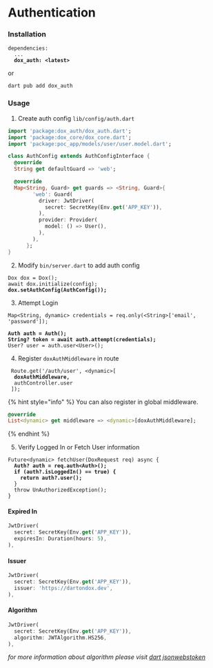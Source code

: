 # Authentication

### Installation

<pre class="language-yaml"><code class="lang-yaml">dependencies:
  ...
<strong>  dox_auth: &#x3C;latest>
</strong></code></pre>

or

```shell
dart pub add dox_auth
```

### Usage

1. Create auth config `lib/config/auth.dart`

```dart
import 'package:dox_auth/dox_auth.dart';
import 'package:dox_core/dox_core.dart';
import 'package:poc_app/models/user/user.model.dart';

class AuthConfig extends AuthConfigInterface {
  @override
  String get defaultGuard => 'web';

  @override
  Map<String, Guard> get guards => <String, Guard>{
        'web': Guard(
          driver: JwtDriver(
            secret: SecretKey(Env.get('APP_KEY')),
          ),
          provider: Provider(
            model: () => User(),
          ),
        ),
      };
}
```

2. Modify `bin/server.dart` to add auth config

<pre class="language-dart"><code class="lang-dart">Dox dox = Dox();
await dox.initialize(config);
<strong>dox.setAuthConfig(AuthConfig());
</strong></code></pre>

3. Attempt Login

<pre class="language-dart"><code class="lang-dart">Map&#x3C;String, dynamic> credentials = req.only(&#x3C;String>['email', 'password']);

<strong>Auth auth = Auth();
</strong><strong>String? token = await auth.attempt(credentials);
</strong>User? user = auth.user&#x3C;User>();
</code></pre>

4. Register `doxAuthMiddleware` in route

<pre class="language-dart"><code class="lang-dart"> Route.get('/auth/user', &#x3C;dynamic>[
<strong>  doxAuthMiddleware, 
</strong>  authController.user
 ]);
</code></pre>

{% hint style="info" %}
You can also register in global middleware.

```dart
@override
List<dynamic> get middleware => <dynamic>[doxAuthMiddleware];
```
{% endhint %}

5. Verify Logged In or Fetch User information

<pre class="language-dart"><code class="lang-dart">Future&#x3C;dynamic> fetchUser(DoxRequest req) async {
<strong>  Auth? auth = req.auth&#x3C;Auth>();
</strong><strong>  if (auth?.isLoggedIn() == true) {
</strong><strong>    return auth?.user();
</strong>  }
  throw UnAuthorizedException();
}
</code></pre>

#### Expired In&#x20;

```dart
JwtDriver(
  secret: SecretKey(Env.get('APP_KEY')),
  expiresIn: Duration(hours: 5),
),
```

#### Issuer&#x20;

```dart
JwtDriver(
  secret: SecretKey(Env.get('APP_KEY')),
  issuer: 'https://dartondox.dev',
),
```

#### Algorithm&#x20;

```dart
JwtDriver(
  secret: SecretKey(Env.get('APP_KEY')),
  algorithm: JWTAlgorithm.HS256,
),
```

_for more information about algorithm please visit_ [_dart jsonwebstoken_](https://pub.dev/packages/dart\_jsonwebtoken)
